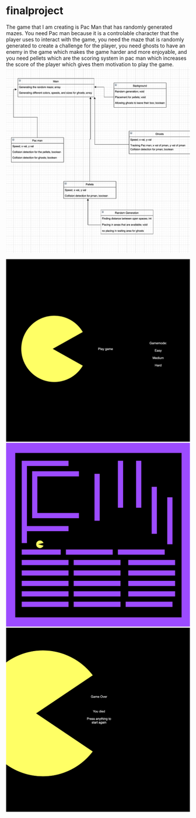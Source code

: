 # finalproject

The game that I am creating is Pac Man that has randomly generated mazes. You need Pac man because it is a controlable character that the player uses to interact with the game, you need the maze that is randomly generated to create a challenge for the player, you need ghosts to have an enemy in the game which makes the game harder and more enjoyable, and you need pellets which are the scoring system in pac man which increases the score of the player which gives them motivation to play the game. 
![Image of diagram of classes](https://github.com/TrevorBanks-alt/finalproject/blob/gh-pages/Diagram.png)


![Start Screen Example](https://github.com/TrevorBanks-alt/finalproject/blob/gh-pages/Screen%20Shot%202021-04-28%20at%208.53.02%20AM.png)
![Maze Example](https://github.com/TrevorBanks-alt/finalproject/blob/gh-pages/Screen%20Shot%202021-04-28%20at%208.53.26%20AM.png)
![End Screen Example](https://github.com/TrevorBanks-alt/finalproject/blob/gh-pages/Screen%20Shot%202021-04-28%20at%208.53.51%20AM.png)

